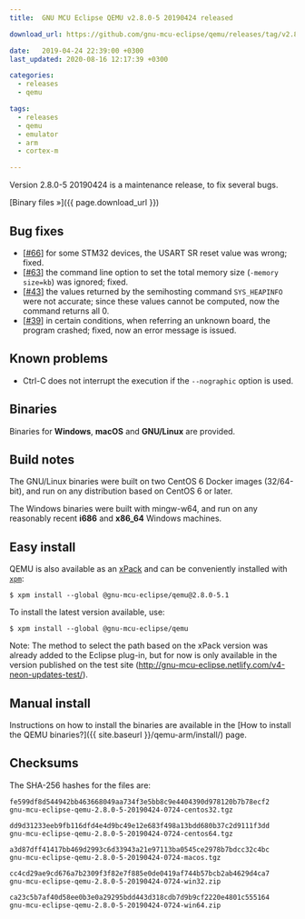 ```yaml
---
title:  GNU MCU Eclipse QEMU v2.8.0-5 20190424 released

download_url: https://github.com/gnu-mcu-eclipse/qemu/releases/tag/v2.8.0-5-20190424/

date:   2019-04-24 22:39:00 +0300
last_updated: 2020-08-16 12:17:39 +0300

categories:
  - releases
  - qemu

tags:
  - releases
  - qemu
  - emulator
  - arm
  - cortex-m

---
```


Version 2.8.0-5 20190424 is a maintenance release, to fix several bugs.

[Binary files »]({{ page.download_url }})

## Bug fixes

- [[#66](https://github.com/gnu-mcu-eclipse/qemu/issues/66)] for some STM32 
  devices, the USART SR reset value was wrong; fixed.
- [[#63](https://github.com/gnu-mcu-eclipse/qemu/issues/63)] the command
  line option to set the total memory size (`-memory size=kb`) was ignored;
  fixed.
- [[#43](https://github.com/gnu-mcu-eclipse/qemu/issues/43)] the values 
  returned by the semihosting command `SYS_HEAPINFO` were not accurate;
  since these values cannot be computed, now the command returns all 0.
- [[#39](https://github.com/gnu-mcu-eclipse/qemu/issues/39)] in certain
  conditions, when referring an unknown board, the program crashed;
  fixed, now an error message is issued.
  
## Known problems

- Ctrl-C does not interrupt the execution if the `--nographic` option is used.

## Binaries

Binaries for **Windows**, **macOS** and **GNU/Linux** are provided.

## Build notes

The GNU/Linux binaries were built on two CentOS 6 Docker images (32/64-bit), 
and run on any distribution based on CentOS 6 or later.

The Windows binaries were built with mingw-w64, and run on any reasonably 
recent **i686** and **x86_64** Windows machines.

## Easy install

QEMU is also available as an 
[xPack](https://www.npmjs.com/package/@gnu-mcu-eclipse/qemu) and can be 
conveniently installed with [`xpm`](https://www.npmjs.com/package/xpm):

```console
$ xpm install --global @gnu-mcu-eclipse/qemu@2.8.0-5.1
```

To install the latest version available, use:

```console
$ xpm install --global @gnu-mcu-eclipse/qemu
```

Note: The method to select the path based on the xPack version was already 
added to the Eclipse plug-in, but for now is only available in the version 
published on the test site 
(http://gnu-mcu-eclipse.netlify.com/v4-neon-updates-test/).

## Manual install

Instructions on how to install the binaries are available in the 
[How to install the QEMU binaries?]({{ site.baseurl }}/qemu-arm/install/) 
page.

## Checksums

The SHA-256 hashes for the files are:

```console
fe599df8d544942bb463668049aa734f3e5bb8c9e4404390d978120b7b78ecf2 
gnu-mcu-eclipse-qemu-2.8.0-5-20190424-0724-centos32.tgz

dd9d31233eeb9fb116dfd4e4d9bc49e12e683f498a13bdd680b37c2d9111f3dd 
gnu-mcu-eclipse-qemu-2.8.0-5-20190424-0724-centos64.tgz

a3d87dff41417bb469d2993c6d33943a21e97113ba0545ce2978b7bdcc32c4bc 
gnu-mcu-eclipse-qemu-2.8.0-5-20190424-0724-macos.tgz

cc4cd29ae9cd676a7b2309f3f82e7f885e0de0419af744b57bcb2ab4629d4ca7 
gnu-mcu-eclipse-qemu-2.8.0-5-20190424-0724-win32.zip

ca23c5b7af40d58ee0b3e0a29295bdd443d318cdb7d9b9cf2220e4801c555164 
gnu-mcu-eclipse-qemu-2.8.0-5-20190424-0724-win64.zip
```


